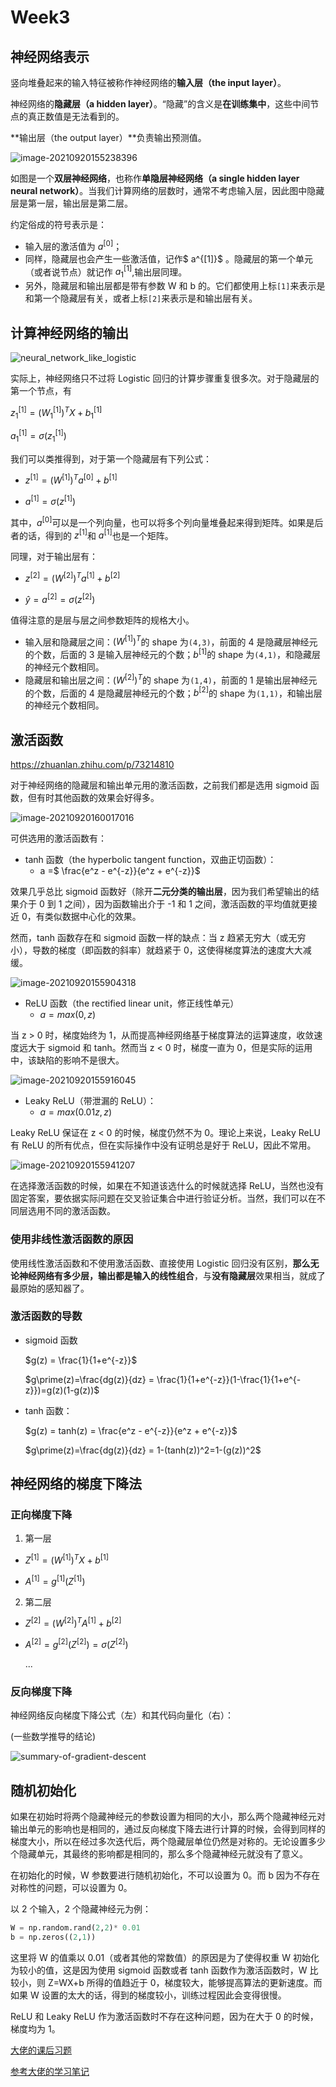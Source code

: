 # Week3



## 神经网络表示

竖向堆叠起来的输入特征被称作神经网络的**输入层（the input layer）**。

神经网络的**隐藏层（a hidden layer）**。“隐藏”的含义是**在训练集中**，这些中间节点的真正数值是无法看到的。

**输出层（the output layer）**负责输出预测值。

![image-20210920155238396](https://gitee.com/pinboy/typora-image/raw/master/img/202109201552456.png)

如图是一个**双层神经网络**，也称作**单隐层神经网络（a single hidden layer neural network）**。当我们计算网络的层数时，通常不考虑输入层，因此图中隐藏层是第一层，输出层是第二层。

约定俗成的符号表示是：

- 输入层的激活值为 $a^{[0]}$；
- 同样，隐藏层也会产生一些激活值，记作$ a^{[1]}$ 。隐藏层的第一个单元（或者说节点）就记作 $a^{[1]}_1$,输出层同理。
- 另外，隐藏层和输出层都是带有参数 W 和 b 的。它们都使用上标`[1]`来表示是和第一个隐藏层有关，或者上标`[2]`来表示是和输出层有关。

## 计算神经网络的输出

![neural_network_like_logistic](https://raw.githubusercontent.com/bighuang624/Andrew-Ng-Deep-Learning-notes/master/docs/Neural_Networks_and_Deep_Learning/neural_network_like_logistic.png)

实际上，神经网络只不过将 Logistic 回归的计算步骤重复很多次。对于隐藏层的第一个节点，有

$z _1^{[1]} = (W _1^{[1]})^TX+b _1^{[1]}$

$a _1^{[1]} = \sigma(z _1^{[1]})$



我们可以类推得到，对于第一个隐藏层有下列公式：

- $z^{[1]} = (W^{[1]})^Ta^{[0]}+b^{[1]}$

- $a^{[1]} = \sigma(z^{[1]})$



其中，$a^{[0]}$可以是一个列向量，也可以将多个列向量堆叠起来得到矩阵。如果是后者的话，得到的 $z^{[1]}$和 $a^{[1]}$也是一个矩阵。

同理，对于输出层有：

- $z^{[2]} = (W^{[2]})^Ta^{[1]}+b^{[2]}$

- $\hat{y} = a^{[2]} = \sigma(z^{[2]})$



值得注意的是层与层之间参数矩阵的规格大小。

- 输入层和隐藏层之间：${(W^{[1]})}^T$的 shape 为`(4,3)`，前面的 4 是隐藏层神经元的个数，后面的 3 是输入层神经元的个数；$b^{[1]}$的 shape 为`(4,1)`，和隐藏层的神经元个数相同。
- 隐藏层和输出层之间：${(W^{[2]})}^T$的 shape 为`(1,4)`，前面的 1 是输出层神经元的个数，后面的 4 是隐藏层神经元的个数；$b^{[2]}$的 shape 为`(1,1)`，和输出层的神经元个数相同。



## 激活函数

https://zhuanlan.zhihu.com/p/73214810

对于神经网络的隐藏层和输出单元用的激活函数，之前我们都是选用 sigmoid 函数，但有时其他函数的效果会好得多。

![image-20210920160017016](https://gitee.com/pinboy/typora-image/raw/master/img/202109201600085.png)

可供选用的激活函数有：

- tanh 函数（the hyperbolic tangent function，双曲正切函数）：
  - a =$ \frac{e^z - e^{-z}}{e^z + e^{-z}}$

效果几乎总比 sigmoid 函数好（除开**二元分类的输出层**，因为我们希望输出的结果介于 0 到 1 之间），因为函数输出介于 -1 和 1 之间，激活函数的平均值就更接近 0，有类似数据中心化的效果。

然而，tanh 函数存在和 sigmoid 函数一样的缺点：当 z 趋紧无穷大（或无穷小），导数的梯度（即函数的斜率）就趋紧于 0，这使得梯度算法的速度大大减缓。

![image-20210920155904318](https://gitee.com/pinboy/typora-image/raw/master/img/202109201559382.png)

- ReLU 函数（the rectified linear unit，修正线性单元）
  - $a=max(0,z)$

当 z > 0 时，梯度始终为 1，从而提高神经网络基于梯度算法的运算速度，收敛速度远大于 sigmoid 和 tanh。然而当 z < 0 时，梯度一直为 0，但是实际的运用中，该缺陷的影响不是很大。

![image-20210920155916045](https://gitee.com/pinboy/typora-image/raw/master/img/202109201559102.png)

- Leaky ReLU（带泄漏的 ReLU）：
  - $a=max(0.01z,z)$

Leaky ReLU 保证在 z < 0 的时候，梯度仍然不为 0。理论上来说，Leaky ReLU 有 ReLU 的所有优点，但在实际操作中没有证明总是好于 ReLU，因此不常用。

![image-20210920155941207](https://gitee.com/pinboy/typora-image/raw/master/img/202109201559261.png)

在选择激活函数的时候，如果在不知道该选什么的时候就选择 ReLU，当然也没有固定答案，要依据实际问题在交叉验证集合中进行验证分析。当然，我们可以在不同层选用不同的激活函数。

### 使用非线性激活函数的原因

使用线性激活函数和不使用激活函数、直接使用 Logistic 回归没有区别，**那么无论神经网络有多少层，输出都是输入的线性组合**，与**没有隐藏层**效果相当，就成了最原始的感知器了。

### 激活函数的导数

- sigmoid 函数

  $g(z) = \frac{1}{1+e^{-z}}$	

  $g\prime(z)=\frac{dg(z)}{dz} = \frac{1}{1+e^{-z}}(1-\frac{1}{1+e^{-z}})=g(z)(1-g(z))$

- tanh 函数：

  $g(z) = tanh(z) = \frac{e^z - e^{-z}}{e^z + e^{-z}}$

  $g\prime(z)=\frac{dg(z)}{dz} = 1-(tanh(z))^2=1-(g(z))^2$



## 神经网络的梯度下降法

### 正向梯度下降



1. 第一层

- $Z^{[1]}={(W^{[1]})}^TX+b^{[1]}$

- $A^{[1]}=g^{[1]}(Z^{[1]})$

2. 第二层

- $Z^{[2]}={(W^{[2]})}^TA^{[1]}+b^{[2]}$

- $A^{[2]}=g^{[2]}(Z^{[2]})=\sigma(Z^{[2]})$

  ...

### 反向梯度下降

神经网络反向梯度下降公式（左）和其代码向量化（右）：

(一些数学推导的结论)

![summary-of-gradient-descent](https://raw.githubusercontent.com/bighuang624/Andrew-Ng-Deep-Learning-notes/master/docs/Neural_Networks_and_Deep_Learning/summary-of-gradient-descent.png)

## 随机初始化

如果在初始时将两个隐藏神经元的参数设置为相同的大小，那么两个隐藏神经元对输出单元的影响也是相同的，通过反向梯度下降去进行计算的时候，会得到同样的梯度大小，所以在经过多次迭代后，两个隐藏层单位仍然是对称的。无论设置多少个隐藏单元，其最终的影响都是相同的，那么多个隐藏神经元就没有了意义。

在初始化的时候，W 参数要进行随机初始化，不可以设置为 0。而 b 因为不存在对称性的问题，可以设置为 0。

以 2 个输入，2 个隐藏神经元为例：

```py
W = np.random.rand(2,2)* 0.01
b = np.zeros((2,1))
```

这里将 W 的值乘以 0.01（或者其他的常数值）的原因是为了使得权重 W 初始化为较小的值，这是因为使用 sigmoid 函数或者 tanh 函数作为激活函数时，W 比较小，则 Z=WX+b 所得的值趋近于 0，梯度较大，能够提高算法的更新速度。而如果 W 设置的太大的话，得到的梯度较小，训练过程因此会变得很慢。

ReLU 和 Leaky ReLU 作为激活函数时不存在这种问题，因为在大于 0 的时候，梯度均为 1。



[大佬的课后习题](https://nbviewer.jupyter.org/github/amanchadha/coursera-deep-learning-specialization/blob/master/C1%20-%20Neural%20Networks%20and%20Deep%20Learning/Week%202/Logistic%20Regression%20as%20a%20Neural%20Network/Logistic_Regression_with_a_Neural_Network_mindset_v6a.ipynb#2---Overview-of-the-Problem-set)

[参考大佬的学习笔记](https://kyonhuang.top/Andrew-Ng-Deep-Learning-notes/#/Neural_Networks_and_Deep_Learning/%E6%B5%85%E5%B1%82%E7%A5%9E%E7%BB%8F%E7%BD%91%E7%BB%9C)